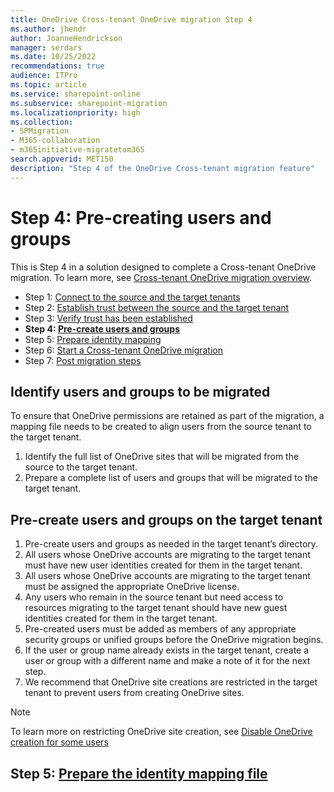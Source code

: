```yaml
---
title: OneDrive Cross-tenant OneDrive migration Step 4
ms.author: jhendr
author: JoanneHendrickson
manager: serdars
ms.date: 10/25/2022
recommendations: true
audience: ITPro
ms.topic: article
ms.service: sharepoint-online
ms.subservice: sharepoint-migration
ms.localizationpriority: high
ms.collection: 
- SPMigration
- M365-collaboration
- m365initiative-migratetom365
search.appverid: MET150
description: "Step 4 of the OneDrive Cross-tenant migration feature"
---
```


# Step 4: Pre-creating users and groups

This is Step 4 in a solution designed to complete a Cross-tenant OneDrive migration. To learn more, see [Cross-tenant OneDrive migration overview](cross-tenant-onedrive-migration.md).

- Step 1: [Connect to the source and the target tenants](cross-tenant-onedrive-migration-step1.md)
- Step 2: [Establish trust between the source and the target tenant](cross-tenant-onedrive-migration-step2.md) 
- Step 3: [Verify trust has been established](cross-tenant-onedrive-migration-step3.md) 
- **Step 4: [Pre-create users and groups](cross-tenant-onedrive-migration-step4.md)**  
- Step 5: [Prepare identity mapping](cross-tenant-onedrive-migration-step5.md)
- Step 6: [Start a Cross-tenant OneDrive migration](cross-tenant-onedrive-migration-step6.md)
- Step 7: [Post migration steps](cross-tenant-onedrive-migration-step7.md)


## Identify users and groups to be migrated

To ensure that OneDrive permissions are retained as part of the migration, a mapping file needs to be created to align users from the source tenant to the target tenant.

1. Identify the full list of OneDrive sites that will be migrated from the source to the target tenant.
2. Prepare a complete list of users and groups that will be migrated to the target tenant.

## Pre-create users and groups on the target tenant

1. Pre-create users and groups as needed in the target tenant’s directory.
2. All users whose OneDrive accounts are migrating to the target tenant must have new user identities created for them in the target tenant.
3. All users whose OneDrive accounts are migrating to the target tenant must be assigned the appropriate OneDrive license.
4. Any users who remain in the source tenant but need access to resources migrating to the target tenant should have new guest identities created for them in the target tenant.
5. Pre-created users must be added as members of any appropriate security groups or unified groups before the OneDrive migration begins. 
6. If the user or group name already exists in the target tenant, create a user or group with a different name and make a note of it for the next step.
7. We recommend that OneDrive site creations are restricted in the target tenant to prevent users from creating OneDrive sites.

>[!Note]
>To learn more on restricting OneDrive site creation, see [Disable OneDrive creation for some users](/sharepoint/manage-user-profiles#disable-onedrive-creation-for-some-users)

## Step 5: [Prepare the identity mapping file](cross-tenant-onedrive-migration-step5.md)
